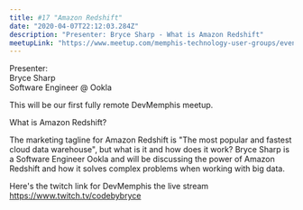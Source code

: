 ```yaml
---
title: #17 "Amazon Redshift"
date: "2020-04-07T22:12:03.284Z"
description: "Presenter: Bryce Sharp - What is Amazon Redshift"
meetupLink: "https://www.meetup.com/memphis-technology-user-groups/events/wvmklrybcgbkb/"
---
```


Presenter:  
Bryce Sharp  
Software Engineer @ Ookla

This will be our first fully remote DevMemphis meetup.

What is Amazon Redshift?

The marketing tagline for Amazon Redshift is "The most popular and fastest cloud data warehouse", but what is it and how does it work? Bryce Sharp is a Software Engineer Ookla and will be discussing the power of Amazon Redshift and how it solves complex problems when working with big data.

Here's the twitch link for DevMemphis the live stream
https://www.twitch.tv/codebybryce